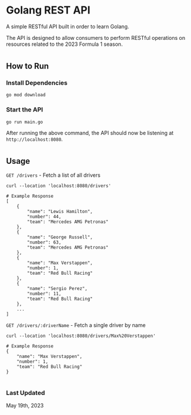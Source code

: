 # Golang REST API

A simple RESTful API built in order to learn Golang.

The API is designed to allow consumers to perform RESTful operations on resources related to the 2023 Formula 1 season.

#
## How to Run


### Install Dependencies

```shell
go mod download
```

### Start the API

```shell
go run main.go
```

After running the above command, the API should now be listening at `http://localhost:8080`.
#
## Usage


`GET /drivers` - Fetch a list of all drivers

```shell
curl --location 'localhost:8080/drivers'

# Example Response
[
    {
        "name": "Lewis Hamilton",
        "number": 44,
        "team": "Mercedes AMG Petronas"
    },
    {
        "name": "George Russell",
        "number": 63,
        "team": "Mercedes AMG Petronas"
    },
    {
        "name": "Max Verstappen",
        "number": 1,
        "team": "Red Bull Racing"
    },
    {
        "name": "Sergio Perez",
        "number": 11,
        "team": "Red Bull Racing"
    },
    ...
]
```

`GET /drivers/:driverName` - Fetch a single driver by name

```shell
curl --location 'localhost:8080/drivers/Max%20Verstappen'

# Example Response
{
    "name": "Max Verstappen",
    "number": 1,
    "team": "Red Bull Racing"
}
```

#
### Last Updated

May 19th, 2023